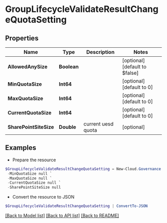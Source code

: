# GroupLifecycleValidateResultChangeQuotaSetting
## Properties

Name | Type | Description | Notes
------------ | ------------- | ------------- | -------------
**AllowedAnySize** | **Boolean** |  | [optional] [default to $false]
**MinQuotaSize** | **Int64** |  | [optional] [default to 0]
**MaxQuotaSize** | **Int64** |  | [optional] [default to 0]
**CurrentQuotaSize** | **Int64** |  | [optional] [default to 0]
**SharePointSiteSize** | **Double** | current uesd quota | [optional] 

## Examples

- Prepare the resource
```powershell
$GroupLifecycleValidateResultChangeQuotaSetting = New-Cloud.Governance.ClientGroupLifecycleValidateResultChangeQuotaSetting  -AllowedAnySize null `
 -MinQuotaSize null `
 -MaxQuotaSize null `
 -CurrentQuotaSize null `
 -SharePointSiteSize null
```

- Convert the resource to JSON
```powershell
$GroupLifecycleValidateResultChangeQuotaSetting | ConvertTo-JSON
```

[[Back to Model list]](../README.md#documentation-for-models) [[Back to API list]](../README.md#documentation-for-api-endpoints) [[Back to README]](../README.md)

